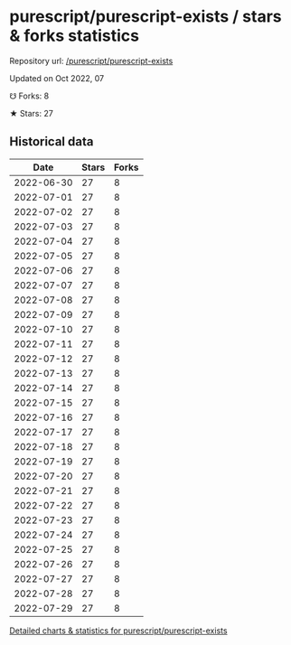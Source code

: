 # purescript/purescript-exists / stars & forks statistics

Repository url: [/purescript/purescript-exists](https://github.com/purescript/purescript-exists)

Updated on Oct 2022, 07

☋ Forks: 8

★ Stars: 27

## Historical data
| Date | Stars | Forks |
|------|-------|-------|
| 2022-06-30 | 27 | 8 | 
| 2022-07-01 | 27 | 8 | 
| 2022-07-02 | 27 | 8 | 
| 2022-07-03 | 27 | 8 | 
| 2022-07-04 | 27 | 8 | 
| 2022-07-05 | 27 | 8 | 
| 2022-07-06 | 27 | 8 | 
| 2022-07-07 | 27 | 8 | 
| 2022-07-08 | 27 | 8 | 
| 2022-07-09 | 27 | 8 | 
| 2022-07-10 | 27 | 8 | 
| 2022-07-11 | 27 | 8 | 
| 2022-07-12 | 27 | 8 | 
| 2022-07-13 | 27 | 8 | 
| 2022-07-14 | 27 | 8 | 
| 2022-07-15 | 27 | 8 | 
| 2022-07-16 | 27 | 8 | 
| 2022-07-17 | 27 | 8 | 
| 2022-07-18 | 27 | 8 | 
| 2022-07-19 | 27 | 8 | 
| 2022-07-20 | 27 | 8 | 
| 2022-07-21 | 27 | 8 | 
| 2022-07-22 | 27 | 8 | 
| 2022-07-23 | 27 | 8 | 
| 2022-07-24 | 27 | 8 | 
| 2022-07-25 | 27 | 8 | 
| 2022-07-26 | 27 | 8 | 
| 2022-07-27 | 27 | 8 | 
| 2022-07-28 | 27 | 8 | 
| 2022-07-29 | 27 | 8 | 


[Detailed charts & statistics for purescript/purescript-exists](https://reviewgithub.com/rep/purescript/purescript-exists)
